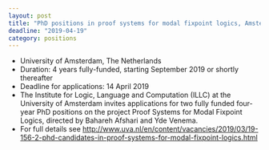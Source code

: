 ```yaml
---
layout: post
title: "PhD positions in proof systems for modal fixpoint logics, Amsterdam"
deadline: "2019-04-19"
category: positions
---
```

- University of Amsterdam, The Netherlands
- Duration: 4 years fully-funded, starting September 2019 or shortly thereafter
- Deadline for applications: 14 April 2019
- The Institute for Logic, Language and Computation (ILLC) at the University of
  Amsterdam invites applications for two fully funded four-year PhD positions on
  the project Proof Systems for Modal Fixpoint Logics, directed by Bahareh
  Afshari and Yde Venema.
- For full details see
  <http://www.uva.nl/en/content/vacancies/2019/03/19-156-2-phd-candidates-in-proof-systems-for-modal-fixpoint-logics.html>
